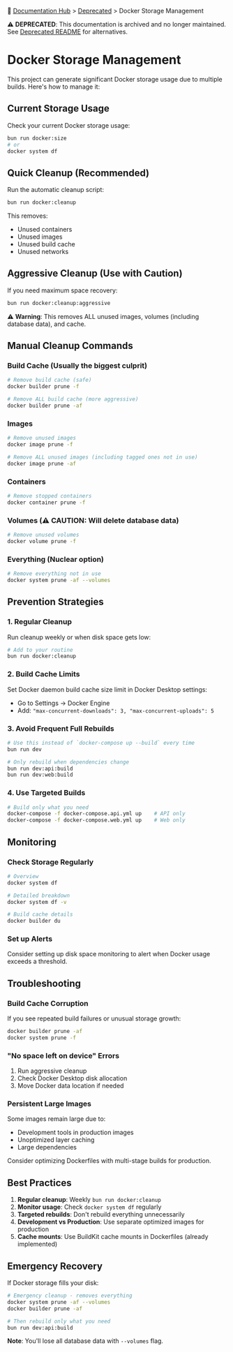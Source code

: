 📍 [Documentation Hub](../README.md) > [Deprecated](./README.md) > Docker Storage Management

⚠️ **DEPRECATED**: This documentation is archived and no longer maintained. See [Deprecated README](./README.md) for alternatives.

# Docker Storage Management

This project can generate significant Docker storage usage due to multiple builds. Here's how to manage it:

## Current Storage Usage
Check your current Docker storage usage:
```bash
bun run docker:size
# or
docker system df
```

## Quick Cleanup (Recommended)
Run the automatic cleanup script:
```bash
bun run docker:cleanup
```

This removes:
- Unused containers
- Unused images  
- Unused build cache
- Unused networks

## Aggressive Cleanup (Use with Caution)
If you need maximum space recovery:
```bash
bun run docker:cleanup:aggressive
```

⚠️ **Warning**: This removes ALL unused images, volumes (including database data), and cache.

## Manual Cleanup Commands

### Build Cache (Usually the biggest culprit)
```bash
# Remove build cache (safe)
docker builder prune -f

# Remove ALL build cache (more aggressive)
docker builder prune -af
```

### Images
```bash
# Remove unused images
docker image prune -f

# Remove ALL unused images (including tagged ones not in use)
docker image prune -af
```

### Containers
```bash
# Remove stopped containers
docker container prune -f
```

### Volumes (⚠️ CAUTION: Will delete database data)
```bash
# Remove unused volumes
docker volume prune -f
```

### Everything (Nuclear option)
```bash
# Remove everything not in use
docker system prune -af --volumes
```

## Prevention Strategies

### 1. Regular Cleanup
Run cleanup weekly or when disk space gets low:
```bash
# Add to your routine
bun run docker:cleanup
```

### 2. Build Cache Limits
Set Docker daemon build cache size limit in Docker Desktop settings:
- Go to Settings → Docker Engine
- Add: `"max-concurrent-downloads": 3, "max-concurrent-uploads": 5`

### 3. Avoid Frequent Full Rebuilds
```bash
# Use this instead of `docker-compose up --build` every time
bun run dev

# Only rebuild when dependencies change
bun run dev:api:build
bun run dev:web:build
```

### 4. Use Targeted Builds
```bash
# Build only what you need
docker-compose -f docker-compose.api.yml up    # API only
docker-compose -f docker-compose.web.yml up    # Web only
```

## Monitoring

### Check Storage Regularly
```bash
# Overview
docker system df

# Detailed breakdown
docker system df -v

# Build cache details
docker builder du
```

### Set up Alerts
Consider setting up disk space monitoring to alert when Docker usage exceeds a threshold.

## Troubleshooting

### Build Cache Corruption
If you see repeated build failures or unusual storage growth:
```bash
docker builder prune -af
docker system prune -f
```

### "No space left on device" Errors
1. Run aggressive cleanup
2. Check Docker Desktop disk allocation
3. Move Docker data location if needed

### Persistent Large Images
Some images remain large due to:
- Development tools in production images
- Unoptimized layer caching
- Large dependencies

Consider optimizing Dockerfiles with multi-stage builds for production.

## Best Practices

1. **Regular cleanup**: Weekly `bun run docker:cleanup`
2. **Monitor usage**: Check `docker system df` regularly  
3. **Targeted rebuilds**: Don't rebuild everything unnecessarily
4. **Development vs Production**: Use separate optimized images for production
5. **Cache mounts**: Use BuildKit cache mounts in Dockerfiles (already implemented)

## Emergency Recovery

If Docker storage fills your disk:
```bash
# Emergency cleanup - removes everything
docker system prune -af --volumes
docker builder prune -af

# Then rebuild only what you need
bun run dev:api:build
```

**Note**: You'll lose all database data with `--volumes` flag.
